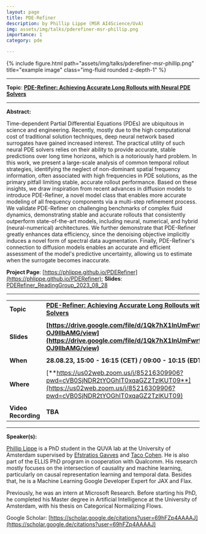 ```yaml
---
layout: page
title: PDE-Refiner
description: by Phillip Lippe (MSR AI4Science/UvA)
img: assets/img/talks/pderefiner-msr-phillip.png
importance: 1
category: pde

---
```




<div class="row">
    <div class="col-sm mt-3 mt-md-0">
        {% include figure.html path="assets/img/talks/pderefiner-msr-phillip.png" title="example image" class="img-fluid rounded z-depth-1" %}
    </div>
</div>
<hr>


**Topic**:  [**PDE-Refiner: Achieving Accurate Long Rollouts with Neural PDE Solvers**](https://arxiv.org/abs/2308.05732)



<hr>

**Abstract:**  

Time-dependent Partial Differential Equations (PDEs) are ubiquitous in science and engineering. Recently, mostly due to the high computational cost of traditional solution techniques, deep neural network based surrogates have gained increased interest. The practical utility of such neural PDE solvers relies on their ability to provide accurate, stable predictions over long time horizons, which is a notoriously hard problem. In this work, we present a large-scale analysis of common temporal rollout strategies, identifying the neglect of non-dominant spatial frequency information, often associated with high frequencies in PDE solutions, as the primary pitfall limiting stable, accurate rollout performance. Based on these insights, we draw inspiration from recent advances in diffusion models to introduce PDE-Refiner, a novel model class that enables more accurate modeling of all frequency components via a multi-step refinement process. We validate PDE-Refiner on challenging benchmarks of complex fluid dynamics, demonstrating stable and accurate rollouts that consistently outperform state-of-the-art models, including neural, numerical, and hybrid (neural-numerical) architectures. We further demonstrate that PDE-Refiner greatly enhances data efficiency, since the denoising objective implicitly induces a novel form of spectral data augmentation. Finally, PDE-Refiner's connection to diffusion models enables an accurate and efficient assessment of the model's predictive uncertainty, allowing us to estimate when the surrogate becomes inaccurate.

**Project Page**: [https://phlippe.github.io/PDERefiner](https://phlippe.github.io/PDERefiner); **Slides**: [PDERefiner_ReadingGroup_2023_08_28](https://phlippe.github.io/media/PDERefiner_ReadingGroup_2023_08_28.pdf)

<hr>


|                     |                                                              |
| ------------------- | ------------------------------------------------------------ |
| **Topic**           | [**PDE-Refiner: Achieving Accurate Long Rollouts with Neural PDE Solvers**](https://arxiv.org/abs/2308.05732) |
|                     |                                                              |
| **Slides**          | **[https://drive.google.com/file/d/1Qk7hX1InUmFwr9wk0HuWmB-OJ9llbAMG/view](https://drive.google.com/file/d/1Qk7hX1InUmFwr9wk0HuWmB-OJ9llbAMG/view)** |
|                     |                                                              |
| **When**            | **28.08.23, 15:00 - 16:15 (CET) / 09:00 - 10:15 (EDT)**      |
|                     |                                                              |
| **Where**           | [**https://us02web.zoom.us/j/85216309906?pwd=cVB0SjNDR2tYOGhIT0xqaGZ2TzlKUT09**](https://us02web.zoom.us/j/85216309906?pwd=cVB0SjNDR2tYOGhIT0xqaGZ2TzlKUT09) |
|                     |                                                              |
| **Video Recording** | **TBA**                                                      |

<hr>

**Speaker(s):**

[Phillip Lippe](https://phlippe.github.io) is a PhD student in the QUVA lab at the University of Amsterdam supervised by [Efstratios Gavves](https://www.egavves.com/) and [Taco Cohen](https://tacocohen.wordpress.com/). He is also part of the ELLIS PhD program in cooperation with Qualcomm. His research mostly focuses on the intersection of causality and machine learning, particularly on causal representation learning and temporal data. Besides that, he is a Machine Learning Google Developer Expert for JAX and Flax.

Previously, he was an intern at Microsoft Research. Before starting his PhD, he completed his Master degree in Artificial Intelligence at the University of Amsterdam, with his thesis on Categorical Normalizing Flows.

Google Scholar: [https://scholar.google.de/citations?user=69hFZp4AAAAJ](https://scholar.google.de/citations?user=69hFZp4AAAAJ)

